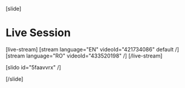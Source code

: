 [slide]
# Live Session

[live-stream]
[stream language="EN" videoId="421734086" default /]
[stream language="RO" videoId="433520198" /]
[/live-stream]

[slido id="5faavvrx" /]

[/slide]